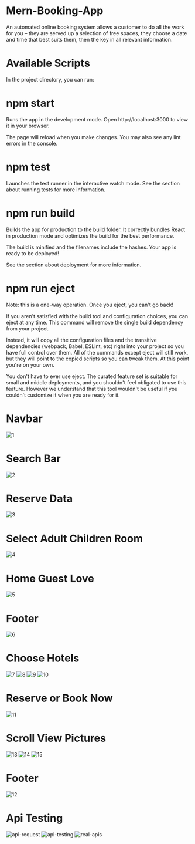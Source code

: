 # Mern-Booking-App
An automated online booking system allows a customer to do all the work for you – they are served up a selection of free spaces, they choose a date and time that best suits them, then the key in all relevant information.

# Available Scripts
In the project directory, you can run:

# npm start
Runs the app in the development mode. Open http://localhost:3000 to view it in your browser.

The page will reload when you make changes. You may also see any lint errors in the console.

# npm test
Launches the test runner in the interactive watch mode. See the section about running tests for more information.

# npm run build
Builds the app for production to the build folder. It correctly bundles React in production mode and optimizes the build for the best performance.

The build is minified and the filenames include the hashes. Your app is ready to be deployed!

See the section about deployment for more information.

# npm run eject
Note: this is a one-way operation. Once you eject, you can't go back!

If you aren't satisfied with the build tool and configuration choices, you can eject at any time. This command will remove the single build dependency from your project.

Instead, it will copy all the configuration files and the transitive dependencies (webpack, Babel, ESLint, etc) right into your project so you have full control over them. All of the commands except eject will still work, but they will point to the copied scripts so you can tweak them. At this point you're on your own.

You don't have to ever use eject. The curated feature set is suitable for small and middle deployments, and you shouldn't feel obligated to use this feature. However we understand that this tool wouldn't be useful if you couldn't customize it when you are ready for it.

# Navbar
![1](https://user-images.githubusercontent.com/73393333/233803237-81c279b5-da45-4ac9-8b83-04ae09c6bec9.png)
# Search Bar
![2](https://user-images.githubusercontent.com/73393333/233803254-71aca21f-c53b-4ebd-aa96-1c9ea1949a03.png)
# Reserve Data
![3](https://user-images.githubusercontent.com/73393333/233803282-76f3b02a-7bc1-4a5c-9d47-1c662762d29f.png)
# Select Adult Children Room
![4](https://user-images.githubusercontent.com/73393333/233803296-141df05b-a84b-497d-a709-4c8905167419.png)
# Home Guest Love
![5](https://user-images.githubusercontent.com/73393333/233803318-a8085e9d-9836-4e6c-b133-9fed43094d14.png)
# Footer
![6](https://user-images.githubusercontent.com/73393333/233803345-fa711b4d-67fc-41cc-a830-85ee2aa75960.png)
# Choose Hotels
![7](https://user-images.githubusercontent.com/73393333/233803386-ffc29e55-1372-4cf6-b5d1-d3752eb38620.png)
![8](https://user-images.githubusercontent.com/73393333/233803391-abf3f432-0b84-4af0-8b4f-a997962e3078.png)
![9](https://user-images.githubusercontent.com/73393333/233803405-490ca650-b6ca-4bdb-a3a2-a5e1e4191af1.png)
![10](https://user-images.githubusercontent.com/73393333/233803416-e59f7f28-df18-4c83-a16b-200a55a378a2.png)
# Reserve or Book Now
![11](https://user-images.githubusercontent.com/73393333/233803428-34f49de9-ad9a-4f00-abc8-2be2b94fd504.png)
# Scroll View Pictures
![13](https://user-images.githubusercontent.com/73393333/233803437-42e2da54-3ceb-4071-89fa-8ea693f79307.png)
![14](https://user-images.githubusercontent.com/73393333/233803440-212669a2-44cf-4f51-aee1-f6ea11916de3.png)
![15](https://user-images.githubusercontent.com/73393333/233803448-64198628-080b-47c9-8448-2fe1d569ebf2.png)
# Footer
![12](https://user-images.githubusercontent.com/73393333/233803453-0018cd99-9956-47e7-b10b-d72d36801ef6.png)
# Api Testing
![api-request](https://user-images.githubusercontent.com/73393333/233803464-629ceb90-be9e-4bbe-b1fb-05abd8b2d0b1.png)
![api-testing](https://user-images.githubusercontent.com/73393333/233803468-555fc0c2-c29e-467d-a7d0-d0268fc9fe06.png)
![real-apis](https://user-images.githubusercontent.com/73393333/233803480-fc871e8a-db15-4fee-a7c3-cfe3c7f66c9d.png)

